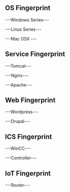 
## OS Fingerprint
---Windows Series---

---Linux Series---

---Mac OSX ---

## Service Fingerprint
---Tomcat---

---Nginx---

---Apache---


## Web Fingerprint
---Wordpress---

---Drupal---


## ICS Fingerprint
---WinCC---

---Controller---


## IoT Fingerprint
---Router---


